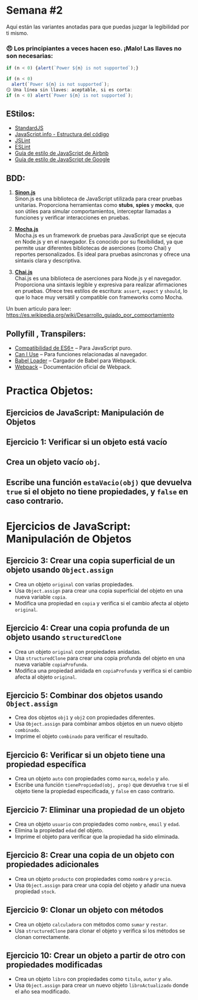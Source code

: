 # Semana #2

Aquí están las variantes anotadas para que puedas juzgar la legibilidad por ti mismo.

### 😠 Los principiantes a veces hacen eso. ¡Malo! Las llaves no son necesarias:

```javascript
if (n < 0) {alert(`Power ${n} is not supported`);}

if (n < 0)
  alert(`Power ${n} is not supported`);
😏 Una línea sin llaves: aceptable, si es corta:
if (n < 0) alert(`Power ${n} is not supported`);
```

## EStilos:

- [StandardJS](https://standardjs.com/)
- [JavaScript.info - Estructura del código](https://es.javascript.info/structure#semicolon)
- [JSLint](https://www.jslint.com/)
- [ESLint](https://eslint.org/)
- [Guía de estilo de JavaScript de Airbnb](https://github.com/airbnb/javascript)
- [Guía de estilo de JavaScript de Google](https://google.github.io/styleguide/jsguide.html)

## BDD:

1. **[Sinon.js](https://sinonjs.org/)**  
   Sinon.js es una biblioteca de JavaScript utilizada para crear pruebas unitarias. Proporciona herramientas como **stubs**, **spies** y **mocks**, que son útiles para simular comportamientos, interceptar llamadas a funciones y verificar interacciones en pruebas.

2. **[Mocha.js](https://mochajs.org/)**  
   Mocha.js es un framework de pruebas para JavaScript que se ejecuta en Node.js y en el navegador. Es conocido por su flexibilidad, ya que permite usar diferentes bibliotecas de aserciones (como Chai) y reportes personalizados. Es ideal para pruebas asíncronas y ofrece una sintaxis clara y descriptiva.

3. **[Chai.js](https://www.chaijs.com/)**  
   Chai.js es una biblioteca de aserciones para Node.js y el navegador. Proporciona una sintaxis legible y expresiva para realizar afirmaciones en pruebas. Ofrece tres estilos de escritura: `assert`, `expect` y `should`, lo que lo hace muy versátil y compatible con frameworks como Mocha.

Un buen articulo para leer:
https://es.wikipedia.org/wiki/Desarrollo_guiado_por_comportamiento

## Pollyfill , Transpilers:

- [Compatibilidad de ES6+](https://compat-table.github.io/compat-table/es6/) – Para JavaScript puro.
- [Can I Use](https://caniuse.com/) – Para funciones relacionadas al navegador.
- [Babel Loader](https://github.com/babel/babel-loader) – Cargador de Babel para Webpack.
- [Webpack](https://webpack.js.org/) – Documentación oficial de Webpack.

# Practica Objetos:
## Ejercicios de JavaScript: Manipulación de Objetos

## Ejercicio 1: Verificar si un objeto está vacío
## Crea un objeto vacío `obj`.
## Escribe una función `estaVacio(obj)` que devuelva `true` si el objeto no tiene propiedades, y `false` en caso contrario.
# Ejercicios de JavaScript: Manipulación de Objetos

## Ejercicio 3: Crear una copia superficial de un objeto usando `Object.assign`
- Crea un objeto `original` con varias propiedades.
- Usa `Object.assign` para crear una copia superficial del objeto en una nueva variable `copia`.
- Modifica una propiedad en `copia` y verifica si el cambio afecta al objeto `original`.

## Ejercicio 4: Crear una copia profunda de un objeto usando `structuredClone`
- Crea un objeto `original` con propiedades anidadas.
- Usa `structuredClone` para crear una copia profunda del objeto en una nueva variable `copiaProfunda`.
- Modifica una propiedad anidada en `copiaProfunda` y verifica si el cambio afecta al objeto `original`.

## Ejercicio 5: Combinar dos objetos usando `Object.assign`
- Crea dos objetos `obj1` y `obj2` con propiedades diferentes.
- Usa `Object.assign` para combinar ambos objetos en un nuevo objeto `combinado`.
- Imprime el objeto `combinado` para verificar el resultado.

## Ejercicio 6: Verificar si un objeto tiene una propiedad específica
- Crea un objeto `auto` con propiedades como `marca`, `modelo` y `año`.
- Escribe una función `tienePropiedad(obj, prop)` que devuelva `true` si el objeto tiene la propiedad especificada, y `false` en caso contrario.

## Ejercicio 7: Eliminar una propiedad de un objeto
- Crea un objeto `usuario` con propiedades como `nombre`, `email` y `edad`.
- Elimina la propiedad `edad` del objeto.
- Imprime el objeto para verificar que la propiedad ha sido eliminada.

## Ejercicio 8: Crear una copia de un objeto con propiedades adicionales
- Crea un objeto `producto` con propiedades como `nombre` y `precio`.
- Usa `Object.assign` para crear una copia del objeto y añadir una nueva propiedad `stock`.

## Ejercicio 9: Clonar un objeto con métodos
- Crea un objeto `calculadora` con métodos como `sumar` y `restar`.
- Usa `structuredClone` para clonar el objeto y verifica si los métodos se clonan correctamente.

## Ejercicio 10: Crear un objeto a partir de otro con propiedades modificadas
- Crea un objeto `libro` con propiedades como `titulo`, `autor` y `año`.
- Usa `Object.assign` para crear un nuevo objeto `libroActualizado` donde el año sea modificado.


